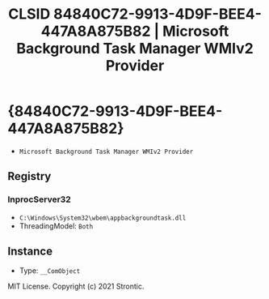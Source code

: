 ﻿---
title: "CLSID 84840C72-9913-4D9F-BEE4-447A8A875B82 | Microsoft Background Task Manager WMIv2 Provider"
excerpt: What is COM-Object CLSID 84840C72-9913-4D9F-BEE4-447A8A875B82?
---

# {84840C72-9913-4D9F-BEE4-447A8A875B82}

* `Microsoft Background Task Manager WMIv2 Provider`

## Registry


### InprocServer32

* `C:\Windows\System32\wbem\appbackgroundtask.dll`
* ThreadingModel: `Both`

## Instance

* Type: `__ComObject`

MIT License. Copyright (c) 2021 Strontic.


